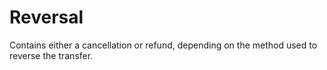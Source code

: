 # Reversal

Contains either a cancellation or refund, depending on the method used to reverse the transfer.

